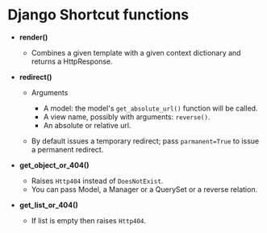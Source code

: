 # Django Shortcut functions
- **render()**
  - Combines a given template with a given context dictionary and returns
    a HttpResponse.

- **redirect()**  
  - Arguments
    - A model: the model's `get_absolute_url()` function will be called.
    - A view name, possibly with arguments: `reverse()`.
    - An absolute or relative url.
  
  - By default issues a temporary redirect; pass `parmanent=True` to
    issue a permanent redirect.

- **get_object_or_404()**  
  - Raises `Http404` instead of `DoesNotExist`.
  - You can pass Model, a Manager or a QuerySet or a reverse relation.

- **get_list_or_404()**  
  - If list is empty then raises `Http404`.
  
